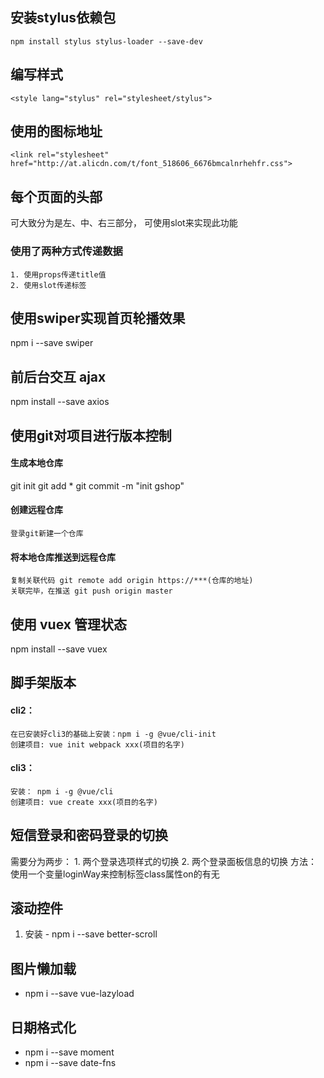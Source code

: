 ## 安装stylus依赖包
``` npm install stylus stylus-loader --save-dev ```
## 编写样式
``` <style lang="stylus" rel="stylesheet/stylus"> ```

## 使用的图标地址
``` <link rel="stylesheet" href="http://at.alicdn.com/t/font_518606_6676bmcalnrhehfr.css"> ```

## 每个页面的头部
  可大致分为是左、中、右三部分，
  可使用slot来实现此功能
  ### 使用了两种方式传递数据
    1. 使用props传递title值
    2. 使用slot传递标签

## 使用swiper实现首页轮播效果
  npm i --save swiper

## 前后台交互 ajax 
  npm install --save axios

## 使用git对项目进行版本控制
  #### 生成本地仓库
  git init
  git add *
  git commit -m "init gshop"
  #### 创建远程仓库
    登录git新建一个仓库
  #### 将本地仓库推送到远程仓库  
    复制关联代码 git remote add origin https://***(仓库的地址)
    关联完毕，在推送 git push origin master


## 使用 vuex 管理状态
  npm install --save vuex
## 脚手架版本
  #### cli2：
    在已安装好cli3的基础上安装：npm i -g @vue/cli-init
    创建项目: vue init webpack xxx(项目的名字)
  #### cli3：
    安装： npm i -g @vue/cli
    创建项目: vue create xxx(项目的名字)

## 短信登录和密码登录的切换
  需要分为两步：
    1. 两个登录选项样式的切换
    2. 两个登录面板信息的切换
  方法：
    使用一个变量loginWay来控制标签class属性on的有无

## 滚动控件
  1. 安装
    - npm i --save better-scroll

## 图片懒加载
  - npm i --save vue-lazyload

## 日期格式化
  - npm i --save moment
  - npm i --save date-fns
